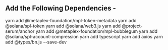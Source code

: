 
## Add the Following Dependencies - 

yarn add @metaplex-foundation/mpl-token-metadata
yarn add @solana/spl-token
yarn add @solana/web3.js
yarn add @project-serum/anchor
yarn add @metaplex-foundation/mpl-bubblegum
yarn add @solana/spl-account-compression
yarn add typescript
yarn add axios
yarn add @types/bn.js --save-dev
